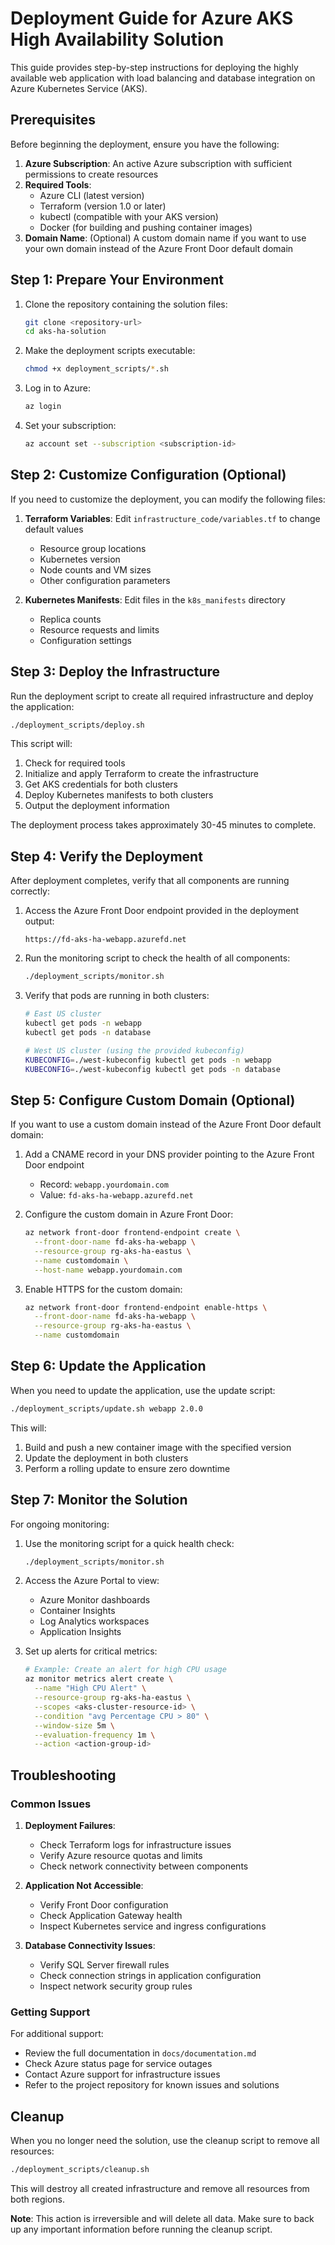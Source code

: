 # Deployment Guide for Azure AKS High Availability Solution

This guide provides step-by-step instructions for deploying the highly available web application with load balancing and database integration on Azure Kubernetes Service (AKS).

## Prerequisites

Before beginning the deployment, ensure you have the following:

1. **Azure Subscription**: An active Azure subscription with sufficient permissions to create resources
2. **Required Tools**:
   - Azure CLI (latest version)
   - Terraform (version 1.0 or later)
   - kubectl (compatible with your AKS version)
   - Docker (for building and pushing container images)
3. **Domain Name**: (Optional) A custom domain name if you want to use your own domain instead of the Azure Front Door default domain

## Step 1: Prepare Your Environment

1. Clone the repository containing the solution files:
   ```bash
   git clone <repository-url>
   cd aks-ha-solution
   ```

2. Make the deployment scripts executable:
   ```bash
   chmod +x deployment_scripts/*.sh
   ```

3. Log in to Azure:
   ```bash
   az login
   ```

4. Set your subscription:
   ```bash
   az account set --subscription <subscription-id>
   ```

## Step 2: Customize Configuration (Optional)

If you need to customize the deployment, you can modify the following files:

1. **Terraform Variables**: Edit `infrastructure_code/variables.tf` to change default values
   - Resource group locations
   - Kubernetes version
   - Node counts and VM sizes
   - Other configuration parameters

2. **Kubernetes Manifests**: Edit files in the `k8s_manifests` directory
   - Replica counts
   - Resource requests and limits
   - Configuration settings

## Step 3: Deploy the Infrastructure

Run the deployment script to create all required infrastructure and deploy the application:

```bash
./deployment_scripts/deploy.sh
```

This script will:
1. Check for required tools
2. Initialize and apply Terraform to create the infrastructure
3. Get AKS credentials for both clusters
4. Deploy Kubernetes manifests to both clusters
5. Output the deployment information

The deployment process takes approximately 30-45 minutes to complete.

## Step 4: Verify the Deployment

After deployment completes, verify that all components are running correctly:

1. Access the Azure Front Door endpoint provided in the deployment output:
   ```
   https://fd-aks-ha-webapp.azurefd.net
   ```

2. Run the monitoring script to check the health of all components:
   ```bash
   ./deployment_scripts/monitor.sh
   ```

3. Verify that pods are running in both clusters:
   ```bash
   # East US cluster
   kubectl get pods -n webapp
   kubectl get pods -n database

   # West US cluster (using the provided kubeconfig)
   KUBECONFIG=./west-kubeconfig kubectl get pods -n webapp
   KUBECONFIG=./west-kubeconfig kubectl get pods -n database
   ```

## Step 5: Configure Custom Domain (Optional)

If you want to use a custom domain instead of the Azure Front Door default domain:

1. Add a CNAME record in your DNS provider pointing to the Azure Front Door endpoint
   - Record: `webapp.yourdomain.com`
   - Value: `fd-aks-ha-webapp.azurefd.net`

2. Configure the custom domain in Azure Front Door:
   ```bash
   az network front-door frontend-endpoint create \
     --front-door-name fd-aks-ha-webapp \
     --resource-group rg-aks-ha-eastus \
     --name customdomain \
     --host-name webapp.yourdomain.com
   ```

3. Enable HTTPS for the custom domain:
   ```bash
   az network front-door frontend-endpoint enable-https \
     --front-door-name fd-aks-ha-webapp \
     --resource-group rg-aks-ha-eastus \
     --name customdomain
   ```

## Step 6: Update the Application

When you need to update the application, use the update script:

```bash
./deployment_scripts/update.sh webapp 2.0.0
```

This will:
1. Build and push a new container image with the specified version
2. Update the deployment in both clusters
3. Perform a rolling update to ensure zero downtime

## Step 7: Monitor the Solution

For ongoing monitoring:

1. Use the monitoring script for a quick health check:
   ```bash
   ./deployment_scripts/monitor.sh
   ```

2. Access the Azure Portal to view:
   - Azure Monitor dashboards
   - Container Insights
   - Log Analytics workspaces
   - Application Insights

3. Set up alerts for critical metrics:
   ```bash
   # Example: Create an alert for high CPU usage
   az monitor metrics alert create \
     --name "High CPU Alert" \
     --resource-group rg-aks-ha-eastus \
     --scopes <aks-cluster-resource-id> \
     --condition "avg Percentage CPU > 80" \
     --window-size 5m \
     --evaluation-frequency 1m \
     --action <action-group-id>
   ```

## Troubleshooting

### Common Issues

1. **Deployment Failures**:
   - Check Terraform logs for infrastructure issues
   - Verify Azure resource quotas and limits
   - Check network connectivity between components

2. **Application Not Accessible**:
   - Verify Front Door configuration
   - Check Application Gateway health
   - Inspect Kubernetes service and ingress configurations

3. **Database Connectivity Issues**:
   - Verify SQL Server firewall rules
   - Check connection strings in application configuration
   - Inspect network security group rules

### Getting Support

For additional support:
- Review the full documentation in `docs/documentation.md`
- Check Azure status page for service outages
- Contact Azure support for infrastructure issues
- Refer to the project repository for known issues and solutions

## Cleanup

When you no longer need the solution, use the cleanup script to remove all resources:

```bash
./deployment_scripts/cleanup.sh
```

This will destroy all created infrastructure and remove all resources from both regions.

**Note**: This action is irreversible and will delete all data. Make sure to back up any important information before running the cleanup script.
